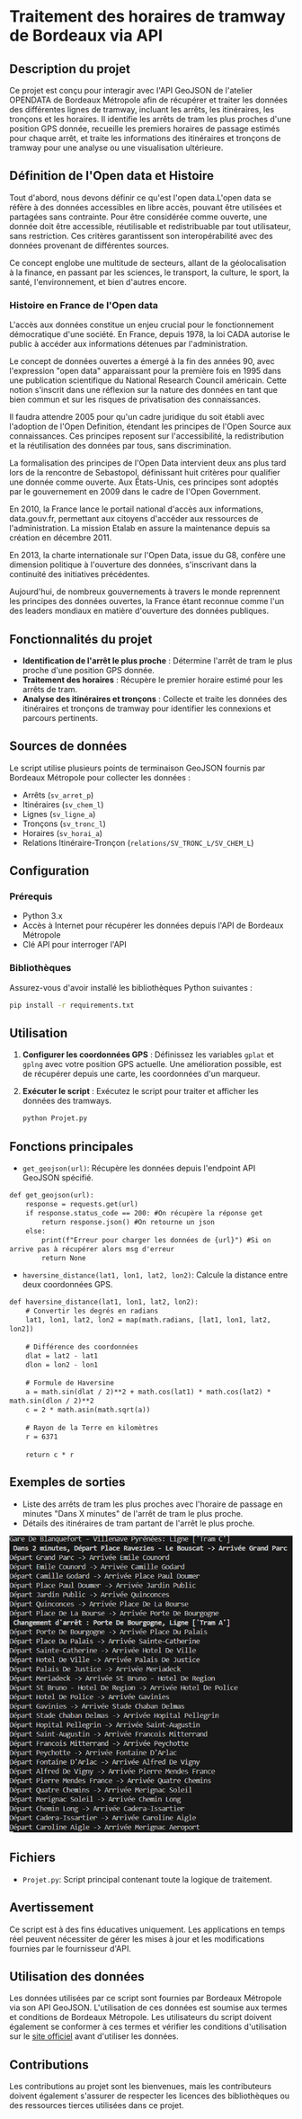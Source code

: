 # Traitement des horaires de tramway de Bordeaux via API

## Description du projet
Ce projet est conçu pour interagir avec l'API GeoJSON de l'atelier OPENDATA de Bordeaux Métropole afin de récupérer et traiter les données des différentes lignes de tramway, incluant les arrêts, les itinéraires, les tronçons et les horaires. Il identifie les arrêts de tram les plus proches d'une position GPS donnée, recueille les premiers horaires de passage estimés pour chaque arrêt, et traite les informations des itinéraires et tronçons de tramway pour une analyse ou une visualisation ultérieure.

## Définition de l'Open data et Histoire

Tout d'abord, nous devons définir ce qu'est l'open data.L'open data se réfère à des données accessibles en libre accès, pouvant être utilisées et partagées sans contrainte. Pour être considérée comme ouverte, une donnée doit être accessible, réutilisable et redistribuable par tout utilisateur, sans restriction. Ces critères garantissent son interopérabilité avec des données provenant de différentes sources.

Ce concept englobe une multitude de secteurs, allant de la géolocalisation à la finance, en passant par les sciences, le transport, la culture, le sport, la santé, l'environnement, et bien d'autres encore.

### Histoire en France de l'Open data

L'accès aux données constitue un enjeu crucial pour le fonctionnement démocratique d'une société. En France, depuis 1978, la loi CADA autorise le public à accéder aux informations détenues par l'administration.

Le concept de données ouvertes a émergé à la fin des années 90, avec l'expression "open data" apparaissant pour la première fois en 1995 dans une publication scientifique du National Research Council américain. Cette notion s'inscrit dans une réflexion sur la nature des données en tant que bien commun et sur les risques de privatisation des connaissances.

Il faudra attendre 2005 pour qu'un cadre juridique du soit établi avec l'adoption de l'Open Definition, étendant les principes de l'Open Source aux connaissances. Ces principes reposent sur l'accessibilité, la redistribution et la réutilisation des données par tous, sans discrimination.

La formalisation des principes de l'Open Data intervient deux ans plus tard lors de la rencontre de Sebastopol, définissant huit critères pour qualifier une donnée comme ouverte. Aux États-Unis, ces principes sont adoptés par le gouvernement en 2009 dans le cadre de l'Open Government.

En 2010, la France lance le portail national d'accès aux informations, data.gouv.fr, permettant aux citoyens d'accéder aux ressources de l'administration. La mission Etalab en assure la maintenance depuis sa création en décembre 2011.

En 2013, la charte internationale sur l'Open Data, issue du G8, confère une dimension politique à l'ouverture des données, s'inscrivant dans la continuité des initiatives précédentes.

Aujourd'hui, de nombreux gouvernements à travers le monde reprennent les principes des données ouvertes, la France étant reconnue comme l'un des leaders mondiaux en matière d'ouverture des données publiques.


## Fonctionnalités du projet
- **Identification de l'arrêt le plus proche** : Détermine l'arrêt de tram le plus proche d'une position GPS donnée.
- **Traitement des horaires** : Récupère le premier horaire estimé pour les arrêts de tram.
- **Analyse des itinéraires et tronçons** : Collecte et traite les données des itinéraires et tronçons de tramway pour identifier les connexions et parcours pertinents.

## Sources de données
Le script utilise plusieurs points de terminaison GeoJSON fournis par Bordeaux Métropole pour collecter les données :
- Arrêts (`sv_arret_p`)
- Itinéraires (`sv_chem_l`)
- Lignes (`sv_ligne_a`)
- Tronçons (`sv_tronc_l`)
- Horaires (`sv_horai_a`)
- Relations Itinéraire-Tronçon (`relations/SV_TRONC_L/SV_CHEM_L`)

## Configuration
### Prérequis
- Python 3.x
- Accès à Internet pour récupérer les données depuis l'API de Bordeaux Métropole
- Clé API pour interroger l'API

### Bibliothèques
Assurez-vous d'avoir installé les bibliothèques Python suivantes :
```bash
pip install -r requirements.txt
```

## Utilisation
1. **Configurer les coordonnées GPS** : Définissez les variables `gplat` et `gplng` avec votre position GPS actuelle. Une amélioration possible, est de récupérer depuis une carte, les coordonnées d'un marqueur.

2. **Exécuter le script** : Exécutez le script pour traiter et afficher les données des tramways.
   ```bash
   python Projet.py
   ```

## Fonctions principales
- `get_geojson(url)`: Récupère les données depuis l'endpoint API GeoJSON spécifié.

```
def get_geojson(url):
    response = requests.get(url)
    if response.status_code == 200: #On récupère la réponse get
        return response.json() #On retourne un json
    else:
        print(f"Erreur pour charger les données de {url}") #Si on arrive pas à récupérer alors msg d'erreur
        return None
```

- `haversine_distance(lat1, lon1, lat2, lon2)`: Calcule la distance entre deux coordonnées GPS.

```
def haversine_distance(lat1, lon1, lat2, lon2):
    # Convertir les degrés en radians
    lat1, lon1, lat2, lon2 = map(math.radians, [lat1, lon1, lat2, lon2])
    
    # Différence des coordonnées
    dlat = lat2 - lat1
    dlon = lon2 - lon1
    
    # Formule de Haversine
    a = math.sin(dlat / 2)**2 + math.cos(lat1) * math.cos(lat2) * math.sin(dlon / 2)**2
    c = 2 * math.asin(math.sqrt(a))
    
    # Rayon de la Terre en kilomètres
    r = 6371
    
    return c * r
```

## Exemples de sorties
- Liste des arrêts de tram les plus proches avec l'horaire de passage en minutes "Dans X minutes" de l'arrêt de tram le plus proche.
- Détails des itinéraires de tram partant de l'arrêt le plus proche.

![Exemple de sortie en brut](image.png)


## Fichiers
- `Projet.py`: Script principal contenant toute la logique de traitement.

## Avertissement
Ce script est à des fins éducatives uniquement. Les applications en temps réel peuvent nécessiter de gérer les mises à jour et les modifications fournies par le fournisseur d'API.

## Utilisation des données
Les données utilisées par ce script sont fournies par Bordeaux Métropole via son API GeoJSON. L'utilisation de ces données est soumise aux termes et conditions de Bordeaux Métropole. Les utilisateurs du script doivent également se conformer à ces termes et vérifier les conditions d'utilisation sur le [site officiel](https://opendata.bordeaux-metropole.fr/pages/accueil/) avant d'utiliser les données.

## Contributions
Les contributions au projet sont les bienvenues, mais les contributeurs doivent également s'assurer de respecter les licences des bibliothèques ou des ressources tierces utilisées dans ce projet.